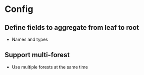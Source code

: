 # Config

## Define fields to aggregate from leaf to root
- Names and types

## Support multi-forest
- Use multiple forests at the same time
